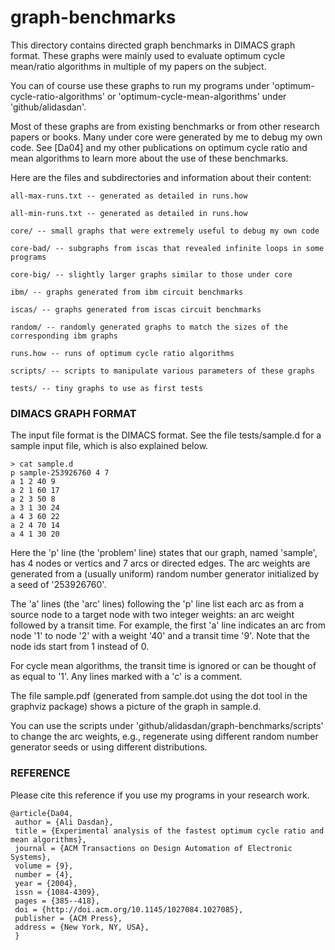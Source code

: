 graph-benchmarks
================

This directory contains directed graph benchmarks in DIMACS graph
format. These graphs were mainly used to evaluate optimum cycle
mean/ratio algorithms in multiple of my papers on the subject. 

You can of course use these graphs to run my programs under
'optimum-cycle-ratio-algorithms' or 'optimum-cycle-mean-algorithms'
under 'github/alidasdan'.

Most of these graphs are from existing benchmarks or from other
research papers or books. Many under core were generated by me to
debug my own code. See [Da04] and my other publications on optimum
cycle ratio and mean algorithms to learn more about the use of these
benchmarks.

Here are the files and subdirectories and information about their content:

```
all-max-runs.txt -- generated as detailed in runs.how

all-min-runs.txt -- generated as detailed in runs.how

core/ -- small graphs that were extremely useful to debug my own code

core-bad/ -- subgraphs from iscas that revealed infinite loops in some programs

core-big/ -- slightly larger graphs similar to those under core

ibm/ -- graphs generated from ibm circuit benchmarks

iscas/ -- graphs generated from iscas circuit benchmarks

random/ -- randomly generated graphs to match the sizes of the corresponding ibm graphs

runs.how -- runs of optimum cycle ratio algorithms

scripts/ -- scripts to manipulate various parameters of these graphs

tests/ -- tiny graphs to use as first tests
```

### DIMACS GRAPH FORMAT

The input file format is the DIMACS format. See the file
tests/sample.d for a sample input file, which is also explained below.

```
> cat sample.d
p sample-253926760 4 7
a 1 2 40 9
a 2 1 60 17
a 2 3 50 8
a 3 1 30 24
a 4 3 60 22
a 2 4 70 14
a 4 1 30 20
```

Here the 'p' line (the 'problem' line) states that our graph, named
'sample', has 4 nodes or vertics and 7 arcs or directed edges. The arc
weights are generated from a (usually uniform) random number generator
initialized by a seed of '253926760'.

The 'a' lines (the 'arc' lines) following the 'p' line list each arc
as from a source node to a target node with two integer weights: an
arc weight followed by a transit time. For example, the first 'a' line
indicates an arc from node '1' to node '2' with a weight '40' and a
transit time '9'. Note that the node ids start from 1 instead of 0.

For cycle mean algorithms, the transit time is ignored or can be
thought of as equal to '1'. Any lines marked with a 'c' is a comment.

The file sample.pdf (generated from sample.dot using the dot tool in
the graphviz package) shows a picture of the graph in sample.d.

You can use the scripts under
'github/alidasdan/graph-benchmarks/scripts' to change the arc weights,
e.g., regenerate using different random number generator seeds or
using different distributions.

### REFERENCE

Please cite this reference if you use my programs in your research
work.

```
@article{Da04,
 author = {Ali Dasdan},
 title = {Experimental analysis of the fastest optimum cycle ratio and mean algorithms},
 journal = {ACM Transactions on Design Automation of Electronic Systems},
 volume = {9},
 number = {4},
 year = {2004},
 issn = {1084-4309},
 pages = {385--418},
 doi = {http://doi.acm.org/10.1145/1027084.1027085},
 publisher = {ACM Press},
 address = {New York, NY, USA},
 }
```
